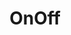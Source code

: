 ---
title: OnOff
crosslinks:
- nsfw
- BiggerThanYouThought
- RayleneX
- gonewild
- funsizedasian
- sarah_xxx
- liz_103
- homemadexxx
- tipofmypenis
- milf
- venezuelangirls
- Puffies
- ErinAshford
- SexyTummies
- VictoriaRaeBlack
- nsfw_sets
- PlayMe
- iLuvBananas
- fuckyeahcollegesluts
- Dollywinks
---